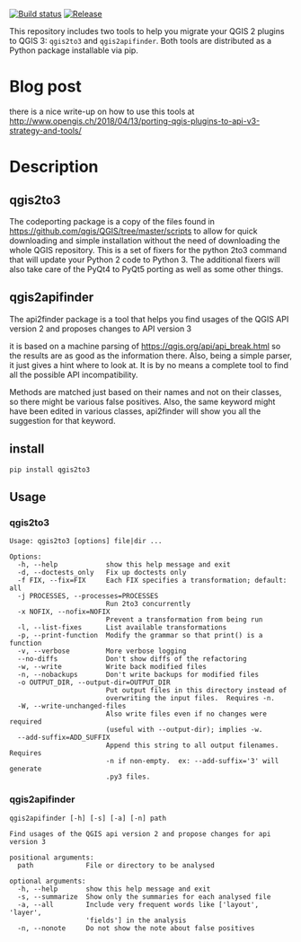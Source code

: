 [![Build status](https://travis-ci.org/opengisch/qgis2to3.svg?master)](https://travis-ci.org/opengisch/qgis2to3)
[![Release](https://img.shields.io/github/release/opengisch/qgis2to3.svg)](https://github.com/opengisch/qgis2to3/releases)

This repository includes two tools to help you migrate your QGIS 2 plugins 
to QGIS 3: `qgis2to3` and `qgis2apifinder`. Both tools are distributed as a 
Python package installable via pip.

# Blog post 
there is a nice write-up on how to use this tools at http://www.opengis.ch/2018/04/13/porting-qgis-plugins-to-api-v3-strategy-and-tools/

# Description

## qgis2to3
The codeporting package is a copy of the files found in https://github.com/qgis/QGIS/tree/master/scripts to allow for quick downloading and simple
 installation without the need of downloading the whole QGIS repository.
This is a set of fixers for the python 2to3 command that will update your 
Python 2 code to Python 3. The additional fixers will also take care of the 
PyQt4 to PyQt5 porting as well as some other things.


## qgis2apifinder
The api2finder package is a tool that helps you find usages of the QGIS API 
version 2 and proposes changes to API version 3

it is based on a machine parsing of https://qgis.org/api/api_break.html so 
the results are as good as the information there.
Also, being a simple parser, it just gives a hint where to look at. It is by 
no means a complete tool to find all the
possible API incompatibility.

Methods are matched just based on their names and not on their classes, so 
there might be various false positives. Also, the same keyword might have 
been edited in various classes, api2finder will show you all the suggestion 
for that keyword.


## install
`pip install qgis2to3`

## Usage

### qgis2to3
```
Usage: qgis2to3 [options] file|dir ...

Options:
  -h, --help            show this help message and exit
  -d, --doctests_only   Fix up doctests only
  -f FIX, --fix=FIX     Each FIX specifies a transformation; default: all
  -j PROCESSES, --processes=PROCESSES
                        Run 2to3 concurrently
  -x NOFIX, --nofix=NOFIX
                        Prevent a transformation from being run
  -l, --list-fixes      List available transformations
  -p, --print-function  Modify the grammar so that print() is a function
  -v, --verbose         More verbose logging
  --no-diffs            Don't show diffs of the refactoring
  -w, --write           Write back modified files
  -n, --nobackups       Don't write backups for modified files
  -o OUTPUT_DIR, --output-dir=OUTPUT_DIR
                        Put output files in this directory instead of
                        overwriting the input files.  Requires -n.
  -W, --write-unchanged-files
                        Also write files even if no changes were required
                        (useful with --output-dir); implies -w.
  --add-suffix=ADD_SUFFIX
                        Append this string to all output filenames. Requires
                        -n if non-empty.  ex: --add-suffix='3' will generate
                        .py3 files.

```

### qgis2apifinder
```
qgis2apifinder [-h] [-s] [-a] [-n] path

Find usages of the QGIS api version 2 and propose changes for api version 3

positional arguments:
  path             File or directory to be analysed

optional arguments:
  -h, --help       show this help message and exit
  -s, --summarize  Show only the summaries for each analysed file
  -a, --all        Include very frequent words like ['layout', 'layer',
                   'fields'] in the analysis
  -n, --nonote     Do not show the note about false positives

```

